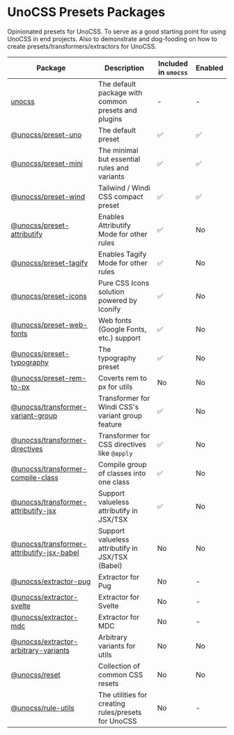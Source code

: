 # UnoCSS Presets Packages

Opinionated presets for UnoCSS. To serve as a good starting point for using UnoCSS in end projects. Also to demonstrate and dog-fooding on how to create presets/transformers/extractors for UnoCSS.

| Package | Description | Included in `unocss` | Enabled |
| ------- | ----------- | -------------------- | ------------------ |
| [unocss](./unocss) | The default package with common presets and plugins | - | - |
| [@unocss/preset-uno](./preset-uno) | The default preset | ✅ | ✅ |
| [@unocss/preset-mini](./preset-mini) | The minimal but essential rules and variants | ✅ | ✅ |
| [@unocss/preset-wind](./preset-wind) | Tailwind / Windi CSS compact preset | ✅ | ✅ |
| [@unocss/preset-attributify](./preset-attributify) | Enables Attributify Mode for other rules | ✅ | No |
| [@unocss/preset-tagify](./preset-tagify) | Enables Tagify Mode for other rules | ✅ | No |
| [@unocss/preset-icons](./preset-icons) | Pure CSS Icons solution powered by Iconify | ✅ | No |
| [@unocss/preset-web-fonts](./preset-web-fonts) | Web fonts (Google Fonts, etc.) support | ✅ | No |
| [@unocss/preset-typography](./preset-typography) | The typography preset | ✅ | No |
| [@unocss/preset-rem-to-px](./preset-rem-to-px) | Coverts rem to px for utils | No | No |
| [@unocss/transformer-variant-group](./transformer-variant-group) | Transformer for Windi CSS's variant group feature | ✅ | No |
| [@unocss/transformer-directives](./transformer-directives) | Transformer for CSS directives like `@apply` | ✅ | No |
| [@unocss/transformer-compile-class](./transformer-compile-class) | Compile group of classes into one class | ✅ | No |
| [@unocss/transformer-attributify-jsx](./transformer-attributify-jsx) | Support valueless attributify in JSX/TSX | ✅ | No |
| [@unocss/transformer-attributify-jsx-babel](./transformer-attributify-jsx) | Support valueless attributify in JSX/TSX (Babel) | No | No |
| [@unocss/extractor-pug](./extractor-pug) | Extractor for Pug | No | - |
| [@unocss/extractor-svelte](./extractor-svelte) | Extractor for Svelte | No | - |
| [@unocss/extractor-mdc](./extractor-mdc) | Extractor for MDC | No | - |
| [@unocss/extractor-arbitrary-variants](./extractor-arbitrary-variants) | Arbitrary variants for utils | No | No |
| [@unocss/reset](./reset) | Collection of common CSS resets | No | No |
| [@unocss/rule-utils](./rule-utils) | The utilities for creating rules/presets for UnoCSS | No | - |
